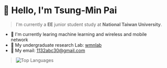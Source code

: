 # :wave: Hello, I'm Tsung-Min Pai
> I'm currently a **EE** junior student study at **National Taiwan University**.  

* :open_book: I'm currently learing machine learning and wireless and mobile network
* 📱 My undergraduate research Lab: [wmnlab](http://wmnlab.ee.ntu.edu.tw/lab/index.html) 
* 💌 My email: 1132abc30@gmail.com

> ![Top Languages](https://github-readme-stats.vercel.app/api/top-langs/?username=Bai1026&layout=compact&hide=HTML)
